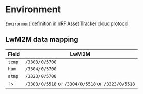 # Environment

[`Environment` definition in nRF Asset Tracker cloud protocol](https://github.com/NordicSemiconductor/asset-tracker-cloud-docs/blob/v31.0.0/docs/cloud-protocol/Reported.ts#L104)

## LwM2M data mapping

| Field  | LwM2M                                              |
| ------ | -------------------------------------------------- |
| `temp` | `/3303/0/5700`                                     |
| `hum`  | `/3304/0/5700`                                     |
| `atmp` | `/3323/0/5700`                                     |
| `ts`   | `/3303/0/5518` or `/3304/0/5518` or `/3323/0/5518` |
